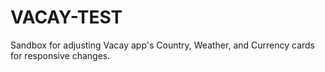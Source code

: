 # VACAY-TEST

Sandbox for adjusting Vacay app's Country, Weather, and Currency cards for responsive changes.

